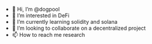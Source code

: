 - 👋 Hi, I’m @dogpool
- 👀 I’m interested in DeFi
- 🌱 I’m currently learning solidity and solana
- 💞️ I’m looking to collaborate on a decentralized project
- 📫 How to reach me research

<!---
dogpool/dogpool is a ✨ special ✨ repository because its `README.md` (this file) appears on your GitHub profile.
You can click the Preview link to take a look at your changes.
--->

